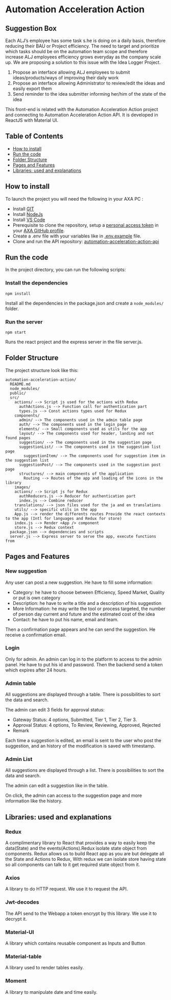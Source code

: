 # Automation Acceleration Action
## Suggestion Box

Each ALJ’s employee has some task s.he is doing on a daily basis, therefore reducing their BAU or Project efficiency. The need to target and prioritize which tasks should be on the automation team scope and therefore increase ALJ employees efficiency grows everyday as the company scale up. We are proposing a solution to this issue with the Idea Logger Project.
1. Propose an interface allowing ALJ employees to submit ideas/products/ways of improving their daily work
2. Propose an interface allowing Administrator to review/edit the ideas and easily export them
3. Send reminder to the idea submitter informing her/him of the state of the idea

This front-end is related with the Automation Acceleration Action project and connecting to Automation Acceleration Action API.
It is developed in ReactJS with Material UI.


## Table of Contents

- [How to install](#how-to-install)
- [Run the code](#run-the-code)
- [Folder Structure](#folder-structure)
- [Pages and Features](#pages-and-features)
- [Libraries: used and explanations](#libraries)

## How to install

To launch the project you will need the following in your AXA PC :

- Install [GIT](https://confluence.axa.com/confluence/display/ALJ/Installing+Git+on+Axa+laptop)
- Install [NodeJs](https://confluence.axa.com/confluence/display/ALJ/nodejs)
- Install [VS Code](https://confluence.axa.com/confluence/display/ALJ/VS+code)
- Prerequisite to clone the repository, setup a [personal access token](https://help.github.com/articles/creating-a-personal-access-token-for-the-command-line/) in your [AXA GitHub profile](https://github.axa.com/settings/tokens).
- Create a .env file with your variables like in [.env.example](./.env.example) file.
- Clone and run the API repository: [automation-acceleration-action-api](https://github.axa.com/aljdevops/automation-acceleration-action-api)

## Run the code

In the project directory, you can run the following scripts:

### Install the dependencies

`npm install`

Install all the dependencies in the package.json and create a `node_modules/` folder.

### Run the server

`npm start`

Runs the react project and the express server in the file server.js.

## Folder Structure

The project structure look like this:

```
automation-acceleration-action/
  README.md
  node_modules/
  public/
  src/
    actions/ --> Script js used for the actions with Redux
      authActions.js --> Function call for authentication part
      types.js --> Const actions types used for Redux
    components/
      admin/ --> The components used in the admin table page
      auth/ --> The components used in the login page
      elements/ --> Small components used as utils for the app
      layout/ --> The components used for header, landing and not found pages
      suggestion/ --> The components used in the suggestion page
      suggestionList/ --> The components used in the suggestion list page
        suggestionItem/ --> The components used for suggestion item in the suggestion list
      suggestionPost/ --> The components used in the suggestion post page
      structures/ --> main components of the application
        Routing --> Routes of the app and loading of the icons in the library 
    images/
    actions/ --> Script js for Redux
      authReducers.js --> Reducer for authentication part
      index.js --> Combine reducer
    translations/ --> json files used for the ja and en translations
    utils/ --> specific utils in the app
    App.js --> render the differents routes Provide the react contexts to the app (Intl for languages and Redux for store)
    index.js --> Render <App /> component
    store.js --> Redux context
  package.json --> dependencies and scripts
  server.js --> Express server to serve the app, execute functions from 
```

## Pages and Features

### New suggestion

Any user can post a new suggestion.
He have to fill some information:

- Category: he have to choose between Efficiency, Speed Market, Quality or put is own category
- Description: he have to write a title and a description of his suggestion
- More Information: he may write the tool or process targeted, the number of person day current and future and the estimated cost of the idea
- Contact: he have to put his name, email and team.

Then a confirmation page appears and he can send the suggestion.
He receive a confirmation email.

### Login

Only for admin. An admin can log in to the platform to access to the admin panel. He have to put his id and password. Then the backend send a token which expires after 24 hours.

### Admin table

All suggestions are displayed through a table. There is possibilities to sort the data and search.

The admin can edit 3 fields for approval status:

- Gateway Status: 4 options, Submitted, Tier 1, Tier 2, Tier 3.
- Approval Status: 4 options, To Review, Reviewing, Approved, Rejected
- Remark

Each time a suggestion is edited, an email is sent to the user who post the suggestion, and an history of the modification is saved with timestamp.

### Admin List

All suggestions are displayed through a list. There is possibilities to sort the data and search.

The admin can edit a suggestion like in the table.

On click, the admin can access to the suggestion page and more information like the history.


## Libraries: used and explanations

### Redux

A complimentary library to React that provides a way to easily keep the data(State) and the events(Actions).Redux isolate state object from components. Redux allows us to build React app as you are but delegate all the State and Actions to Redux, With redux we can isolate store having state so all components can talk to it get required state object from it.

### Axios

A library to do HTTP request. We use it to request the API.

### Jwt-decodes

The API send to the Webapp a token encrypt by this library. We use it to decrypt it.

### Material-UI

A library which contains reusable component as Inputs and Button

### Material-table

A library used to render tables easily.

### Moment

A library to manipulate date and time easily.
